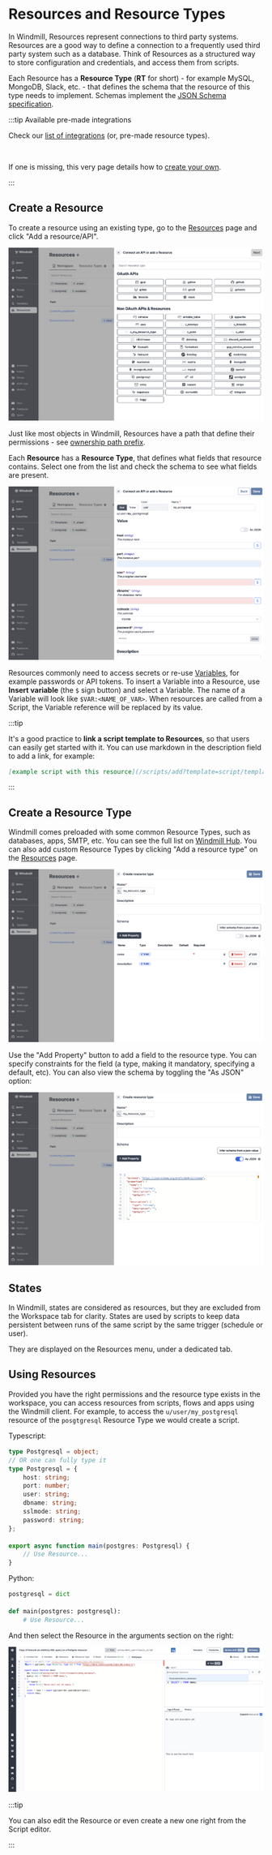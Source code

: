 # Resources and Resource Types

In Windmill, Resources represent
connections to third party systems. Resources are a good way to define a
connection to a frequently used third party system such as a database. Think of
Resources as a structured way to store configuration and credentials, and access
them from scripts.

Each Resource has a **Resource Type** (**RT** for short) - for example MySQL,
MongoDB, Slack, etc. - that defines the schema that the resource of this type
needs to implement. Schemas implement the
[JSON Schema specification](https://json-schema.org/).

:::tip Available pre-made integrations

Check our [list of integrations](../../integrations/0_integrations_on_windmill.md) (or, pre-made resource types).

<br/>

If one is missing, this very page details how to [create your own](#create-a-resource-type).

:::

## Create a Resource

To create a resource using an existing type, go to the
[Resources](https://app.windmill.dev/resources) page and click "Add a
resource/API".

![Add a resource](./add_resource.png)

Just like most objects in Windmill, Resources have a path that define their
permissions - see [ownership path prefix](../../reference/index.mdx#owner).

Each **Resource** has a **Resource Type**, that defines what fields that
resource contains. Select one from the list and check the schema to see what
fields are present.

![Add resource example](./add_resource_postgresql.png)

Resources commonly need to access secrets or re-use
[Variables](../2_variables_and_secrets/index.md), for example passwords or API
tokens. To insert a Variable into a Resource, use **Insert variable** (the `$`
sign button) and select a Variable. The name of a Variable will look like
`$VAR:<NAME_OF_VAR>`. When resources are called from a Script, the Variable
reference will be replaced by its value.

:::tip

It's a good practice to **link a script template to Resources**, so that users can
easily get started with it. You can use markdown in the description field to add
a link, for example:

```md
[example script with this resource](/scripts/add?template=script/template/path)
```

:::

## Create a Resource Type

Windmill comes preloaded with some common Resource Types, such as databases, apps, SMTP, etc. You can see the full list on [Windmill Hub](https://hub.windmill.dev/resources). You
can also add custom Resource Types by clicking "Add a resource type" on the
[Resources](https://app.windmill.dev/resources) page.

![Create resource type](./add_resource_type.png)

Use the "Add Property" button to add a field to the resource type. You can
specify constraints for the field (a type, making it mandatory, specifying a
default, etc). You can also view the schema by toggling the "As JSON" option:

![Resource type schema view](./resource_type_json.png)

## States

In Windmill, states are considered as resources, but they are excluded from the Workspace tab for clarity. States are used by scripts to keep data persistent between runs of the same script by the same trigger (schedule or user).

They are displayed on the Resources menu, under a dedicated tab.

## Using Resources

Provided you have the right permissions and the resource type exists in the workspace, you can access resources from scripts, flows and apps
using the Windmill client. For example, to access the `u/user/my_postgresql`
resource of the `posgtgresql` Resource Type we would create a
script.

Typescript:

```typescript
type Postgresql = object;
// OR one can fully type it
type Postgresql = {
	host: string;
	port: number;
	user: string;
	dbname: string;
	sslmode: string;
	password: string;
};

export async function main(postgres: Postgresql) {
	// Use Resource...
}
```

Python:

```python
postgresql = dict

def main(postgres: postgresql):
    # Use Resource...
```

And then select the Resource in the arguments section on the right:

![Select resource](./select_resource.png)

:::tip

You can also edit the Resource or even create a new one right from the Script
editor.

:::